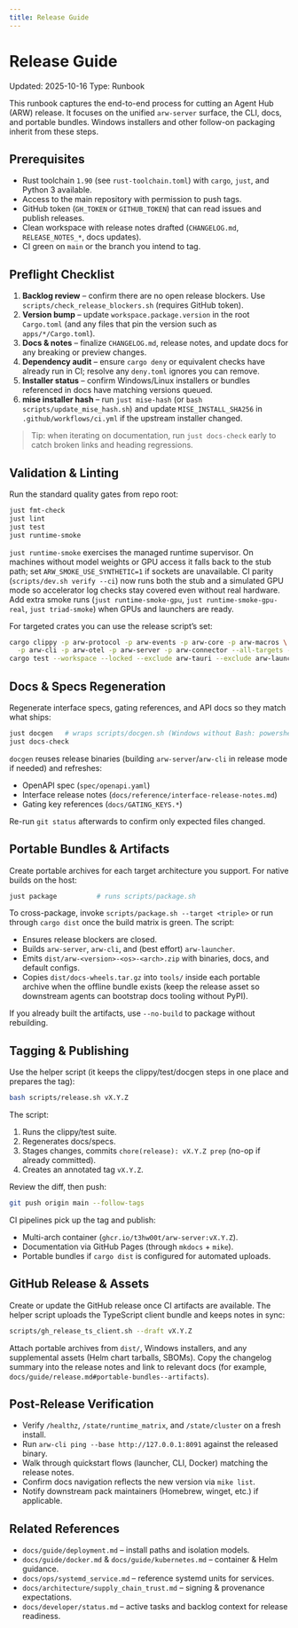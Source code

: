 ```yaml
---
title: Release Guide
---
```


# Release Guide

Updated: 2025-10-16
Type: Runbook

This runbook captures the end-to-end process for cutting an Agent Hub (ARW) release. It focuses on the unified `arw-server` surface, the CLI, docs, and portable bundles. Windows installers and other follow-on packaging inherit from these steps.

## Prerequisites
- Rust toolchain `1.90` (see `rust-toolchain.toml`) with `cargo`, `just`, and Python 3 available.
- Access to the main repository with permission to push tags.
- GitHub token (`GH_TOKEN` or `GITHUB_TOKEN`) that can read issues and publish releases.
- Clean workspace with release notes drafted (`CHANGELOG.md`, `RELEASE_NOTES_*`, docs updates).
- CI green on `main` or the branch you intend to tag.

## Preflight Checklist
1. **Backlog review** – confirm there are no open release blockers. Use `scripts/check_release_blockers.sh` (requires GitHub token).
2. **Version bump** – update `workspace.package.version` in the root `Cargo.toml` (and any files that pin the version such as `apps/*/Cargo.toml`).
3. **Docs & notes** – finalize `CHANGELOG.md`, release notes, and update docs for any breaking or preview changes.
4. **Dependency audit** – ensure `cargo deny` or equivalent checks have already run in CI; resolve any `deny.toml` ignores you can remove.
5. **Installer status** – confirm Windows/Linux installers or bundles referenced in docs have matching versions queued.
6. **mise installer hash** – run `just mise-hash` (or `bash scripts/update_mise_hash.sh`) and update `MISE_INSTALL_SHA256` in `.github/workflows/ci.yml` if the upstream installer changed.

> Tip: when iterating on documentation, run `just docs-check` early to catch broken links and heading regressions.

## Validation & Linting

Run the standard quality gates from repo root:

```bash
just fmt-check
just lint
just test
just runtime-smoke
```

`just runtime-smoke` exercises the managed runtime supervisor. On machines without model weights or GPU access it falls back to the stub path; set `ARW_SMOKE_USE_SYNTHETIC=1` if sockets are unavailable. CI parity (`scripts/dev.sh verify --ci`) now runs both the stub and a simulated GPU mode so accelerator log checks stay covered even without real hardware. Add extra smoke runs (`just runtime-smoke-gpu`, `just runtime-smoke-gpu-real`, `just triad-smoke`) when GPUs and launchers are ready.

For targeted crates you can use the release script’s set:

```bash
cargo clippy -p arw-protocol -p arw-events -p arw-core -p arw-macros \
  -p arw-cli -p arw-otel -p arw-server -p arw-connector --all-targets -- -D warnings
cargo test --workspace --locked --exclude arw-tauri --exclude arw-launcher
```

## Docs & Specs Regeneration

Regenerate interface specs, gating references, and API docs so they match what ships:

```bash
just docgen   # wraps scripts/docgen.sh (Windows without Bash: powershell -ExecutionPolicy Bypass -File scripts\docgen.ps1)
just docs-check
```

`docgen` reuses release binaries (building `arw-server`/`arw-cli` in release mode if needed) and refreshes:
- OpenAPI spec (`spec/openapi.yaml`)
- Interface release notes (`docs/reference/interface-release-notes.md`)
- Gating key references (`docs/GATING_KEYS.*`)

Re-run `git status` afterwards to confirm only expected files changed.

## Portable Bundles & Artifacts

Create portable archives for each target architecture you support. For native builds on the host:

```bash
just package          # runs scripts/package.sh
```

To cross-package, invoke `scripts/package.sh --target <triple>` or run through `cargo dist` once the build matrix is green. The script:
- Ensures release blockers are closed.
- Builds `arw-server`, `arw-cli`, and (best effort) `arw-launcher`.
- Emits `dist/arw-<version>-<os>-<arch>.zip` with binaries, docs, and default configs.
- Copies `dist/docs-wheels.tar.gz` into `tools/` inside each portable archive when the offline bundle exists (keep the release asset so downstream agents can bootstrap docs tooling without PyPI).

If you already built the artifacts, use `--no-build` to package without rebuilding.

## Tagging & Publishing

Use the helper script (it keeps the clippy/test/docgen steps in one place and prepares the tag):

```bash
bash scripts/release.sh vX.Y.Z
```

The script:
1. Runs the clippy/test suite.
2. Regenerates docs/specs.
3. Stages changes, commits `chore(release): vX.Y.Z prep` (no-op if already committed).
4. Creates an annotated tag `vX.Y.Z`.

Review the diff, then push:

```bash
git push origin main --follow-tags
```

CI pipelines pick up the tag and publish:
- Multi-arch container (`ghcr.io/t3hw00t/arw-server:vX.Y.Z`).
- Documentation via GitHub Pages (through `mkdocs` + `mike`).
- Portable bundles if `cargo dist` is configured for automated uploads.

## GitHub Release & Assets

Create or update the GitHub release once CI artifacts are available. The helper script uploads the TypeScript client bundle and keeps notes in sync:

```bash
scripts/gh_release_ts_client.sh --draft vX.Y.Z
```

Attach portable archives from `dist/`, Windows installers, and any supplemental assets (Helm chart tarballs, SBOMs). Copy the changelog summary into the release notes and link to relevant docs (for example, `docs/guide/release.md#portable-bundles--artifacts`).

## Post-Release Verification

- Verify `/healthz`, `/state/runtime_matrix`, and `/state/cluster` on a fresh install.
- Run `arw-cli ping --base http://127.0.0.1:8091` against the released binary.
- Walk through quickstart flows (launcher, CLI, Docker) matching the release notes.
- Confirm docs navigation reflects the new version via `mike list`.
- Notify downstream pack maintainers (Homebrew, winget, etc.) if applicable.

## Related References
- `docs/guide/deployment.md` – install paths and isolation models.
- `docs/guide/docker.md` & `docs/guide/kubernetes.md` – container & Helm guidance.
- `docs/ops/systemd_service.md` – reference systemd units for services.
- `docs/architecture/supply_chain_trust.md` – signing & provenance expectations.
- `docs/developer/status.md` – active tasks and backlog context for release readiness.

